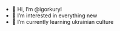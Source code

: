 - 👋 Hi, I’m @igorkuryl
- 👀 I’m interested in everything new
- 🌱 I’m currently learning ukrainian culture


<!---
igorkuryl/igorkuryl is a ✨ special ✨ repository because its `README.md` (this file) appears on your GitHub profile.
You can click the Preview link to take a look at your changes.
--->
